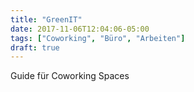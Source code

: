 ```yaml
---
title: "GreenIT"
date: 2017-11-06T12:04:06-05:00
tags: ["Coworking", "Büro", "Arbeiten"]
draft: true
---
```

Guide für Coworking Spaces
